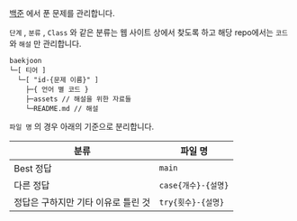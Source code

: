 [백준](https://boj.kr/) 에서 푼 문제를 관리합니다.

`단계` , `분류` , `Class` 와 같은 분류는 웹 사이트 상에서 찾도록 하고 해당 repo에서는 `코드` 와 `해설` 만 관리합니다.

```
baekjoon
└─[ 티어 ]
  └─[ "id-{문제 이름}" ]
    ├─{ 언어 별 코드 }
    ├─assets // 해설을 위한 자료들
    └─README.md // 해설
```

`파일 명` 의 경우 아래의 기준으로 분리합니다.

| 분류                                | 파일 명             |
| ----------------------------------- | ------------------- |
| Best 정답                           | `main`              |
| 다른 정답                           | `case{개수}-{설명}` |
| 정답은 구하지만 기타 이유로 틀린 것 | `try{횟수}-{설명}`  |
